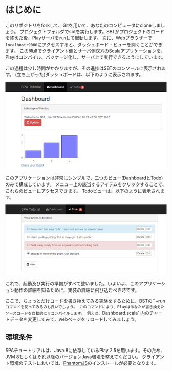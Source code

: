 # はじめに

このリポジトリをforkして、Gitを用いて、あなたのコンピュータにcloneしましょう。
プロジェクトフォルダでsbtを実行します。SBTがプロジェクトのロードを終えた後、Playサーバを`run`して起動します。
次に、Webブラウザーで`localhost:9000`にアクセスすると、ダッシュボード・ビューを開くことができます。
この時点でクライアント側とサーバ側双方のScalaアプリケーションを、Playはコンパイル、パッケージ化し、サーバ上で実行できるようにしています。

この過程は少し時間がかかりますが、その進捗はSBTのコンソールに表示されます。
(立ち上がった)ダッシュボードは、以下のように表示されます。

![dashboard](images/dashboard.png?raw=true)

このアプリケーションは非常にシンプルで、二つのビュー(DashboardとTodo)のみで構成しています。
メニュー上の該当するアイテムをクリックすることで、これらのビューにアクセスできます。
Todoビューは、以下のように表示されます。

![todos](images/todos.png?raw=true)

これで、起動及び実行の準備がすべて整いました。いよいよ、このアプリケーション動作の詳細を知るために、実装の詳細に飛び込むべき時です。

ここで、ちょっとだけコードを書き換えてみる実験をするために、BSTの``~run`コマンドを使ってみるのも良いでしょう。
このコマンドにより、Playはあなたが書き換えたソースコードを自動的にリコンパイルします。
例えば、`Dashboard.scala` 内のチャートデータを変更してみて、webページをリロードしてみましょう。

## 環境条件

SPAチュートリアルは、Java 8に依存しているPlay 2.5を用います。そのため、JVM 8もしくはそれ以降のバージョンJava環境を整えてください。
クライアント環境のテストにおいては、[PhantomJS](http://phantomjs.org/)のインストールが必要となります。
